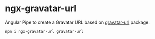 # ngx-gravatar-url

Angular Pipe to create a Gravatar URL based on [gravatar-url]() package.

```bash
npm i ngx-gravatar-url gravatar-url
```

```ts

```